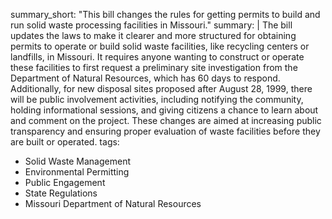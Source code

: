 summary_short: "This bill changes the rules for getting permits to build and run solid waste processing facilities in Missouri."
summary: |
  The bill updates the laws to make it clearer and more structured for obtaining permits to operate or build solid waste facilities, like recycling centers or landfills, in Missouri. It requires anyone wanting to construct or operate these facilities to first request a preliminary site investigation from the Department of Natural Resources, which has 60 days to respond. Additionally, for new disposal sites proposed after August 28, 1999, there will be public involvement activities, including notifying the community, holding informational sessions, and giving citizens a chance to learn about and comment on the project. These changes are aimed at increasing public transparency and ensuring proper evaluation of waste facilities before they are built or operated.
tags:
  - Solid Waste Management
  - Environmental Permitting
  - Public Engagement
  - State Regulations
  - Missouri Department of Natural Resources
